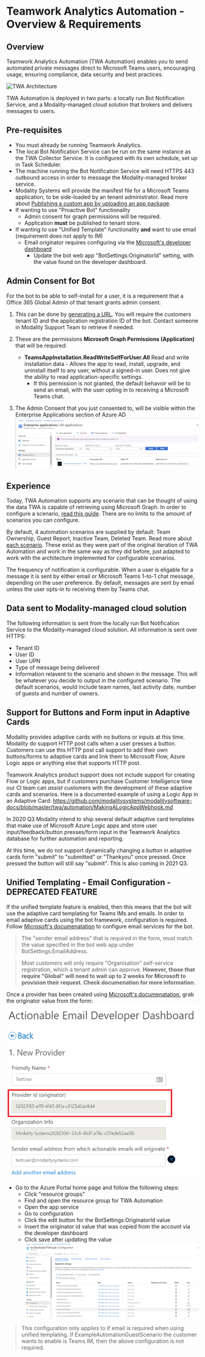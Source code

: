 # Teamwork Analytics Automation - Overview & Requirements

## Overview

Teamwork Analytics Automation (TWA Automation) enables you to send automated private messages direct to Microsoft Teams users, encouraging usage, ensuring compliance, data security and best practices.

![TWA Architecture](./../images/twa-architecture.png)

TWA Automation is deployed in two parts: a locally run Bot Notification Service, and a Modality-managed cloud solution that brokers and delivers messages to users.

## Pre-requisites

* You must already be running Teamwork Analytics.
* The local Bot Notification Service can be run on the same instance as the TWA Collector Service. It is configured with its own schedule, set up in Task Scheduler.
* The machine running the Bot Notification Service will need HTTPS 443 outbound access in order to message the Modality-managed broker service.
* Modality Systems will provide the manifest file for a Microsoft Teams application, to be side-loaded by an tenant administrator. Read more about [Publishing a custom app by uploading an app package](https://docs.microsoft.com/en-us/MicrosoftTeams/upload-custom-apps).
* If wanting to use "Proactive Bot" functionality
  * Admin consent for graph permissions will be required.
  * Application **must** be published to tenant store.
* If wanting to use "Unified Template" functionality **and** want to use email (requirement does not apply to IM)
  * Email originator requires configuring via the [Microsoft's developer dashboard](https://docs.microsoft.com/en-us/outlook/actionable-messages/email-dev-dashboard)
    * Update the bot web app "BotSettings:OriginatorId" setting, with the value found on the developer dashboard.

## Admin Consent for Bot

For the bot to be able to self-install for a user, it is a requirement that a Office 365 Global Admin of that tenant grants admin consent. 

1. This can be done by [generating a URL](https://docs.microsoft.com/en-us/azure/active-directory/manage-apps/grant-admin-consent#construct-the-url-for-granting-tenant-wide-admin-consent). You will require the customers tenant ID and the application registration ID of the bot. Contact someone in Modality Support Team to retrieve if needed.

2. These are the permissions **Microsoft Graph Permissions (Application)** that will be required:
   - **TeamsAppInstallation.ReadWriteSelfForUser.All** Read and write installation data - Allows the app to read, install, upgrade, and uninstall itself to any user, without a signed-in user. Does not give the ability to read application-specific settings.
     - If this permission is not granted, the default behavoir will be to send an email, with the user opting in to receiving a Microsoft Teams chat.

3. The Admin Consent that you just consented to, will be visible within the Enterprise Applications section of Azure AD
   ![Screenshot](../images/twa-automation-enterprise-applications.png)

## Experience

Today, TWA Automation supports any scenario that can be thought of using the data TWA is capable of retrieving using Microsoft Graph. In order to configure a scenario, [read this guide](TWA-Automation-ConfigurableScenarios.md). There are no limits to the amount of scenarios you can configure.

By default, 4 automation scenarios are supplied by default: Team Ownership, Guest Report, Inactive Team, Deleted Team. Read more about [each scenario](TWA-Bot-Scenarios.md). These exist as they were part of the original iteration of TWA Automation and work in the same way as they did before, just adapted to work with the architecture implemented for configurable scenarios.

The frequency of notification is configurable. When a user is eligable for a message it is sent by either email or Microsoft Teams 1-to-1 chat message, depending on the user preference. By default, messages are sent by email unless the user opts-in to receiving them by Teams chat.

## Data sent to Modality-managed cloud solution

The following information is sent from the locally run Bot Notification Service to the Modality-managed cloud solution. All information is sent over HTTPS:

* Tenant ID
* User ID
* User UPN
* Type of message being delivered
* Information relavent to the scenario and shown in the message. This will be whatever you decide to output in the configured scenario. The default scenarios, would include team names, last activity date, number of guests and number of owners.

## Support for Buttons and Form input in Adaptive Cards

Modality provides adaptive cards with no buttons or inputs at this time. Modality do support HTTP post calls when a user presses a button. Customers can use this HTTP post call support to add their own buttons/forms to adaptive cards and link them to Microsoft Flow, Azure Logic apps or anything else that supports HTTP post.

Teamwork Analytics product support does not include support for creating Flow or Logic apps, but if customers purchase Customer Intelligence time our CI team can *assist* customers with the development of these adaptive cards and scenarios. Here is a documented example of using a Logic App in an Adaptive Card: https://github.com/modalitysystems/modalitysoftware-docs/blob/master/twa/automation/MakingALogicAppWebhook.md

In 2020 Q3 Modality intend to ship several default adaptive card templates that make use of Microsoft Azure Logic apps and store user input/feedback/button presses/form input in the Teamwork Analytics database for further automation and reporting.

At this time, we do not support dynamically changing a button in adaptive cards form "submit" to "submitted" or "Thankyou" once pressed. Once pressed the button will still say "submit". This is also coming in 2021 Q3.

## Unified Templating - Email Configuration - DEPRECATED FEATURE

If the unified template feature is enabled, then this means that the bot will use the adaptive card templating for Teams IMs and emails. In order to email adaptive cards using the bot framework, configuration is required. Follow [Microsoft's documenatation](https://docs.microsoft.com/en-us/outlook/actionable-messages/email-dev-dashboard) to configure email services for the bot.
> The "sender email address" that is required in the form, must match the value specified in the bot web app under BotSettings:EmailAddress.

> Most customers will only require "Organisation" self-service registration, which a tenant admin can approve. **However, those that require "Global" will need to wait up to 2 weeks for Microsoft to provision their request. Check documenation for more information**.

Once a provider has been created using [Microsoft's documenatation](https://docs.microsoft.com/en-us/outlook/actionable-messages/email-dev-dashboard), grab the originator value from the form:
![Screenshot](../images/automation-developerdashboard-originator.png)

* Go to the Azure Portal home page and follow the following steps:
  * Click "resource groups"
  * Find and open the resource group for TWA Automation
  * Open the app service
  * Go to configuration
  * Click the edit button for the BotSettings:OriginatorId value
  * Insert the originator id value that was copied from the account via the developer dashboard
  * Click save after updating the value
![Screenshot](../images/Automation-Originator.png)

> This configuration only applies to if email is required when using unified templating. If ExampleAutomationGuestScenario the customer wants to enable is Teams IM, then the above configuration is not required.



